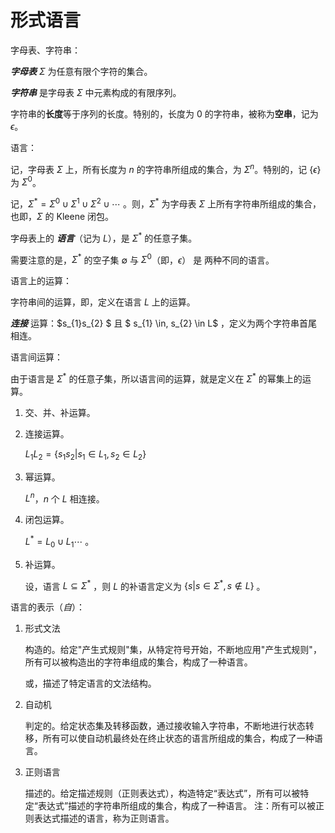 # 形式语言

字母表、字符串：

***字母表*** $ \Sigma$ 为任意有限个字符的集合。

***字符串*** 是字母表 $\Sigma$ 中元素构成的有限序列。

字符串的**长度**等于序列的长度。特别的，长度为 0 的字符串，被称为**空串**，记为 $\epsilon$。



语言：

记，字母表 $\Sigma$ 上，所有长度为 $n$ 的字符串所组成的集合，为 $\Sigma^{n}$。特别的，记 $\{\epsilon\}$ 为 $\Sigma^{0}$。

记，$\Sigma^{*} = \Sigma^{0}  \cup  \Sigma^{1} \cup  \Sigma^{2}  \cup \cdots$ 。则，$\Sigma^{*}$ 为字母表 $\Sigma$ 上所有字符串所组成的集合，也即，$\Sigma$ 的 Kleene 闭包。

字母表上的 ***语言***（记为 $L$），是 $\Sigma^{*}$ 的任意子集。

需要注意的是，$\Sigma^{*}$ 的空子集 $\emptyset$ 与 $\Sigma^{0}$（即，$\epsilon$） 是 两种不同的语言。



语言上的运算：

字符串间的运算，即，定义在语言 $L$ 上的运算。

***连接*** 运算：$s_{1}s_{2} $ 且 $ s_{1} \in, s_{2} \in L$ ，定义为两个字符串首尾相连。



语言间运算：

由于语言是 $\Sigma^{*}$ 的任意子集，所以语言间的运算，就是定义在 $\Sigma^{*}$ 的幂集上的运算。

1. 交、并、补运算。

2. 连接运算。

   $L_{1}L_{2} = \{s_{1}s_{2} | s_{1} \in  L_{1}, s_{2} \in L_{2} \}$ 

3. 幂运算。

   $L^{n}$，$n$ 个 $L$ 相连接。

4. 闭包运算。

   $L^{*} = L_{0}  \cup L_{1} \cdots$  。

5. 补运算。

   设，语言 $L \subseteq \Sigma^{*}$ ，则 $L$ 的补语言定义为 $\{s | s \in \Sigma^{*}, s \notin L \}$ 。




语言的表示（*自*）：

1. 形式文法

   构造的。给定"产生式规则"集，从特定符号开始，不断地应用"产生式规则"，所有可以被构造出的字符串组成的集合，构成了一种语言。

   或，描述了特定语言的文法结构。

2. 自动机

   判定的。给定状态集及转移函数，通过接收输入字符串，不断地进行状态转移，所有可以使自动机最终处在终止状态的语言所组成的集合，构成了一种语言。

3. 正则语言

   描述的。给定描述规则（正则表达式），构造特定“表达式”，所有可以被特定“表达式”描述的字符串所组成的集合，构成了一种语言。
   注：所有可以被正则表达式描述的语言，称为正则语言。




